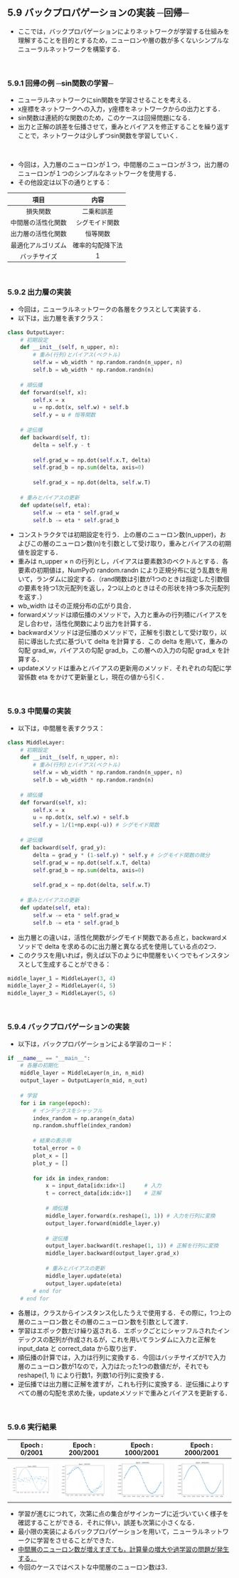 [](2019/09/21)

## 5.9 バックプロパゲーションの実装 ─回帰─
- ここでは，バックプロパゲーションによりネットワークが学習する仕組みを理解することを目的とするため，ニューロンや層の数が多くないシンプルなニューラルネットワークを構築する．

<br>

### 5.9.1 回帰の例 ─sin関数の学習─
- ニューラルネットワークにsin関数を学習させることを考える．
- x座標をネットワークへの入力，y座標をネットワークからの出力とする．
- sin関数は連続的な関数のため，このケースは回帰問題になる．
- 出力と正解の誤差を伝播させて，重みとバイアスを修正することを繰り返すことで，ネットワークは少しずつsin関数を学習していく．

<br>

- 今回は，入力層のニューロンが１つ，中間層のニューロンが３つ，出力層のニューロンが１つのシンプルなネットワークを使用する．
- その他設定は以下の通りとする：

|項目|内容|
|:-:|:-:|
|損失関数|二乗和誤差|
|中間層の活性化関数|シグモイド関数|
|出力層の活性化関数|恒等関数|
|最適化アルゴリズム|確率的勾配降下法|
|バッチサイズ|1|

<br>

### 5.9.2 出力層の実装
- 今回は，ニューラルネットワークの各層をクラスとして実装する．
- 以下は，出力層を表すクラス：
``` python
class OutputLayer:
    # 初期設定
    def __init__(self, n_upper, n):
        # 重み(行列)とバイアス(ベクトル)
        self.w = wb_width * np.random.randn(n_upper, n)
        self.b = wb_width * np.random.randn(n)

    # 順伝播
    def forward(self, x):
        self.x = x
        u = np.dot(x, self.w) + self.b
        self.y = u # 恒等関数

    # 逆伝播
    def backward(self, t):
        delta = self.y - t

        self.grad_w = np.dot(self.x.T, delta)
        self.grad_b = np.sum(delta, axis=0)

        self.grad_x = np.dot(delta, self.w.T)

    # 重みとバイアスの更新
    def update(self, eta):
        self.w -= eta * self.grad_w
        self.b -= eta * self.grad_b
```

- コンストラクタでは初期設定を行う．上の層のニューロン数(n_upper)，およびこの層のニューロン数(n)を引数として受け取り，重みとバイアスの初期値を設定する．
- 重みは n_upper × n の行列とし，バイアスは要素数3のベクトルとする．各要素の初期値は，NumPyの random.randn により正規分布に従う乱数を用いて，ランダムに設定する．（rand関数は引数が1つのときは指定した引数個の要素を持つ1次元配列を返し，2つ以上のときはその形状を持つ多次元配列を返す．）
- wb_width はその正規分布の広がり具合．
- forwardメソッドは順伝播のメソッドで，入力と重みの行列積にバイアスを足し合わせ，活性化関数により出力を計算する．
- backwardメソッドは逆伝播のメソッドで，正解を引数として受け取り，以前に導出した式に基づいて delta を計算する．この delta を用いて，重みの勾配 grad_w，バイアスの勾配 grad_b，この層への入力の勾配 grad_x を計算する．
- updateメソッドは重みとバイアスの更新用のメソッド．それぞれの勾配に学習係数 eta をかけて更新量とし，現在の値から引く．

<br>

### 5.9.3 中間層の実装
- 以下は，中間層を表すクラス：
``` python
class MiddleLayer:
    # 初期設定
    def __init__(self, n_upper, n):
        # 重み(行列)とバイアス(ベクトル)
        self.w = wb_width * np.random.randn(n_upper, n)
        self.b = wb_width * np.random.randn(n)

    # 順伝播
    def forward(self, x):
        self.x = x
        u = np.dot(x, self.w) + self.b
        self.y = 1/(1+np.exp(-u)) # シグモイド関数

    # 逆伝播
    def backward(self, grad_y):
        delta = grad_y * (1-self.y) * self.y # シグモイド関数の微分
        self.grad_w = np.dot(self.x.T, delta)
        self.grad_b = np.sum(delta, axis=0)

        self.grad_x = np.dot(delta, self.w.T)

    # 重みとバイアスの更新
    def update(self, eta):
        self.w -= eta * self.grad_w
        self.b -= eta * self.grad_b
```

- 出力層との違いは，活性化関数がシグモイド関数である点と，backwardメソッドで delta を求めるのに出力層と異なる式を使用している点の2つ．
- このクラスを用いれば，例えば以下のように中間層をいくつでもインスタンスとして生成することができる：
``` python
middle_layer_1 = MiddleLayer(3, 4)
middle_layer_2 = MiddleLayer(4, 5)
middle_layer_3 = MiddleLayer(5, 6)
```

<br>

### 5.9.4 バックプロパゲーションの実装
- 以下は，バックプロパゲーションによる学習のコード：
``` python
if __name__ == "__main__":
    # 各層の初期化
    middle_layer = MiddleLayer(n_in, n_mid)
    output_layer = OutputLayer(n_mid, n_out)

    # 学習
    for i in range(epoch):
        # インデックスをシャッフル
        index_random = np.arange(n_data)
        np.random.shuffle(index_random)

        # 結果の表示用
        total_error = 0
        plot_x = []
        plot_y = []

        for idx in index_random:
            x = input_data[idx:idx+1]      # 入力
            t = correct_data[idx:idx+1]    # 正解

            # 順伝播
            middle_layer.forward(x.reshape(1, 1)) # 入力を行列に変換
            output_layer.forward(middle_layer.y)

            # 逆伝播
            output_layer.backward(t.reshape(1, 1)) # 正解を行列に変換
            middle_layer.backward(output_layer.grad_x)

            # 重みとバイアスの更新
            middle_layer.update(eta)
            output_layer.update(eta)
        # end for
    # end for
```

- 各層は，クラスからインスタンス化したうえで使用する．その際に，1つ上の層のニューロン数とその層のニューロン数を引数として渡す．
- 学習はエポック数だけ繰り返される．エポックごとにシャッフルされたインデックスの配列が作成されるが，これを用いてランダムに入力と正解を input_data と correct_data から取り出す．
- 順伝播の計算では，入力は行列に変換する．今回はバッチサイズが1で入力層のニューロン数が1なので，入力はたった1つの数値だが，それでも reshape(1, 1) により行数1，列数1の行列に変換する．
- 逆伝播では出力層に正解を渡すが，これも行列に変換する．逆伝播によりすべての層の勾配を求めた後，updateメソッドで重みとバイアスを更新する．

<br>

### 5.9.6 実行結果

|Epoch : 0/2001|Epoch : 200/2001|Epoch : 1000/2001|Epoch : 2000/2001|
|:-:|:-:|:-:|:-:|
|<img src="figures/epoch0.png">|<img src="figures/epoch200.png">|<img src="figures/epoch1000.png">|<img src="figures/epoch2000.png">|

- 学習が進むにつれて，次第に点の集合がサインカーブに近づいていく様子を確認することができる．それに伴い，誤差も次第に小さくなる．
- 最小限の実装によるバックプロパゲーションを用いて，ニューラルネットワークに学習をさせることができた．
- <u>中間層のニューロン数が増えすぎても，計算量の増大や過学習の問題が発生する．</u>
- 今回のケースではベストな中間層のニューロン数は3．